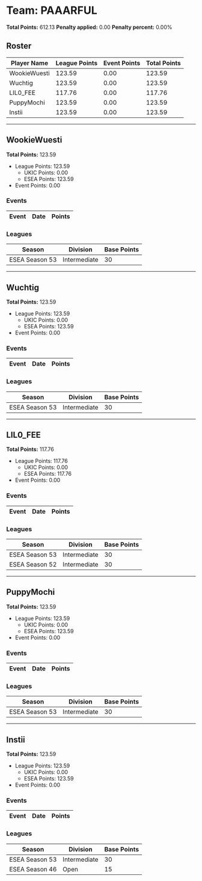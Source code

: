 # Team: PAAARFUL

**Total Points:** 612.13
**Penalty applied:** 0.00
**Penalty percent:** 0.00%

## Roster
| Player Name | League Points | Event Points | Total Points |
|-------------|--------------|--------------|-------------|
| WookieWuesti | 123.59 | 0.00 | 123.59 |
| Wuchtig | 123.59 | 0.00 | 123.59 |
| LIL0_FEE | 117.76 | 0.00 | 117.76 |
| PuppyMochi | 123.59 | 0.00 | 123.59 |
| Instii | 123.59 | 0.00 | 123.59 |

---

## WookieWuesti

**Total Points:** 123.59

- League Points: 123.59
  - UKIC Points: 0.00
  - ESEA Points: 123.59
- Event Points: 0.00

### Events
| Event | Date | Points |
|-------|------|--------|
### Leagues
| Season | Division | Base Points |
|--------|----------|-------------|
| ESEA Season 53 | Intermediate | 30 |
---

## Wuchtig

**Total Points:** 123.59

- League Points: 123.59
  - UKIC Points: 0.00
  - ESEA Points: 123.59
- Event Points: 0.00

### Events
| Event | Date | Points |
|-------|------|--------|
### Leagues
| Season | Division | Base Points |
|--------|----------|-------------|
| ESEA Season 53 | Intermediate | 30 |
---

## LIL0_FEE

**Total Points:** 117.76

- League Points: 117.76
  - UKIC Points: 0.00
  - ESEA Points: 117.76
- Event Points: 0.00

### Events
| Event | Date | Points |
|-------|------|--------|
### Leagues
| Season | Division | Base Points |
|--------|----------|-------------|
| ESEA Season 53 | Intermediate | 30 |
| ESEA Season 52 | Intermediate | 30 |
---

## PuppyMochi

**Total Points:** 123.59

- League Points: 123.59
  - UKIC Points: 0.00
  - ESEA Points: 123.59
- Event Points: 0.00

### Events
| Event | Date | Points |
|-------|------|--------|
### Leagues
| Season | Division | Base Points |
|--------|----------|-------------|
| ESEA Season 53 | Intermediate | 30 |
---

## Instii

**Total Points:** 123.59

- League Points: 123.59
  - UKIC Points: 0.00
  - ESEA Points: 123.59
- Event Points: 0.00

### Events
| Event | Date | Points |
|-------|------|--------|
### Leagues
| Season | Division | Base Points |
|--------|----------|-------------|
| ESEA Season 53 | Intermediate | 30 |
| ESEA Season 46 | Open | 15 |